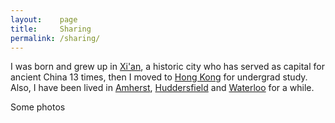 ```yaml
---
layout:    page
title:     Sharing
permalink: /sharing/
---
```


I was born and grew up in [Xi'an](https://en.wikipedia.org/wiki/Xi%27an), a historic city who has served as capital for ancient China 13 times, then I moved to [Hong Kong](https://en.wikipedia.org/wiki/Hong_Kong) for undergrad study. Also, I have been lived in [Amherst](https://en.wikipedia.org/wiki/Amherst,_Massachusetts), [Huddersfield](https://en.wikipedia.org/wiki/Huddersfield) and [Waterloo](https://en.wikipedia.org/wiki/Waterloo,_Ontario) for a while. 


Some photos